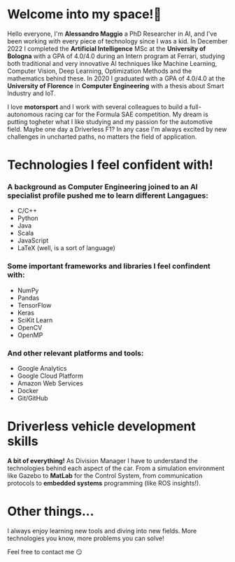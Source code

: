 # Welcome into my space!👋
Hello everyone, I'm **Alessandro Maggio** a PhD Researcher in AI, and I've been working with every piece of technology since I was a kid.  In December 2022 I completed the **Artificial Intelligence** MSc at the **University of Bologna** with a GPA of 4.0/4.0 during an Intern program at Ferrari, studying both traditional and very innovative AI techniques like Machine Learning, Computer Vision, Deep Learning, Optimization Methods and the mathematics behind these. In 2020 I graduated with a GPA of 4.0/4.0 at the **University of Florence** in **Computer Engineering** with a thesis about Smart Industry and IoT.

I love **motorsport** and I work with several colleagues to build a full-autonomous racing car for the Formula SAE competition. My dream is putting togheter what I like studying and my passion for the automotive field. Maybe one day a Driverless F1? In any case I'm always excited by new challenges in uncharted paths, no matters the field of application.

# Technologies I feel confident with!
### A background as Computer Engineering joined to an AI specialist profile pushed me to learn different Langagues:
* C/C++
* Python
* Java
* Scala
* JavaScript
* LaTeX (well, is a sort of language)
### Some important frameworks and libraries I feel confindent with:
* NumPy
* Pandas
* TensorFlow
* Keras
* SciKit Learn
* OpenCV
* OpenMP
### And other relevant platforms and tools:
* Google Analytics
* Google Cloud Platform
* Amazon Web Services
* Docker
* Git/GitHub


# Driverless vehicle development skills
**A bit of everything!** As Division Manager I have to understand the technologies behind each aspect of the car. From a simulation environment like Gazebo to **MatLab** for the Control System, from communication protocols to **embedded systems** programming (like ROS insights!).


# Other things...
I always enjoy learning new tools and diving into new fields. More technologies you know, more problems you can solve!

Feel free to contact me :smirk:
